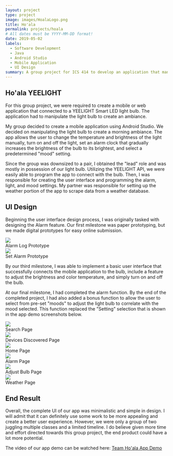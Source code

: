 ```yaml
---
layout: project
type: project
image: images/HoalaLogo.png
title: Ho'ala
permalink: projects/hoala
# All dates must be YYYY-MM-DD format!
date: 2019-05-02
labels:
  - Software Development
  - Java
  - Android Studio
  - Mobile Application
  - UI Design
summary: A group project for ICS 414 to develop an application that manipulates a YEELIGHT Smart LED WiFi light bulb.
---
```


## Ho'ala YEELIGHT
For this group project, we were required to create a mobile or web application that connected to a YEELIGHT Smart LED light bulb. The application had to manipulate the light bulb to create an ambiance.

My group decided to create a mobile application using Android Studio. We decided on manipulating the light bulb to create a morning ambiance. The app allows the user to change the temperature and brightness of the light manually, turn on and off the light, set an alarm clock that gradually increases the brightness of the bulb to its brightest, and select a predetermined "mood" setting.

Since the group was downsized to a pair, I obtained the "lead" role and was mostly in possession of our light bulb. Utilizing the YEELIGHT API, we were easily able to program the app to connect with the bulb. Then, I was responsible for creating the user interface and programming the alarm, light, and mood settings. My partner was responsible for setting up the weather portion of the app to scrape data from a weather database.

## UI Design
Beginning the user interface design process, I was originally tasked with designing the Alarm feature. Our first milestone was paper prototyping, but we made digital prototypes for easy online submission.

<div class="ui three column grid">
  <div class="column">
    <div class="ui segment">
      <img class="ui image" src="../images/PaperPrototypeAlarmLog.png">
      <div class="ui bottom attached label">Alarm Log Prototype</div>
    </div>
  </div>
  <div class="column">
    <div class="ui segment">
      <img class="ui image" src="../images/PaperPrototypeSetAlarm2.png">
      <div class="ui bottom attached label">Set Alarm Prototype</div>
    </div>
  </div>
</div>

By our third milestone, I was able to implement a basic user interface that successfully connects the mobile application to the bulb, include a feature to adjust the brightness and color temperature, and simply turn on and off the bulb.

At our final milestone, I had completed the alarm function. By the end of the completed project, I had also added a bonus function to allow the user to select from pre-set "moods" to adjust the light bulb to correlate with the mood selected. This function replaced the "Setting" selection that is shown in the app demo screenshots below.

<div class="ui three column grid">
  <div class="column">
    <div class="ui segment">
      <img class="ui image" src="../images/HoalaSearch.png">
      <div class="ui bottom attached label">Search Page</div>
    </div>
  </div>
  <div class="column">
    <div class="ui segment">
      <img class="ui image" src="../images/HoalaFound.png">
      <div class="ui bottom attached label">Devices Discovered Page</div>
    </div>
  </div>
  <div class="column">
    <div class="ui segment">
      <img class="ui image" src="../images/HoalaHome.png">
      <div class="ui bottom attached label">Home Page</div>
    </div>
  </div>
</div>

<div class="ui three column grid">
  <div class="column">
    <div class="ui segment">
      <img class="ui image" src="../images/HoalaAlarm.png">
      <div class="ui bottom attached label">Alarm Page</div>
    </div>
  </div>
  <div class="column">
    <div class="ui segment">
      <img class="ui image" src="../images/HoalaChange.png">
      <div class="ui bottom attached label">Adjust Bulb Page</div>
    </div>
  </div>
  <div class="column">
    <div class="ui segment">
      <img class="ui image" src="../images/HoalaTemp.png">
      <div class="ui bottom attached label">Weather Page</div>
    </div>
  </div>
</div>

## End Result
Overall, the complete UI of our app was minimalistic and simple in design. I will admit that it can definitely use some work to be more appealing and create a better user experience. However, we were only a group of two juggling multiple classes and a limited timeline. I do believe given more time and effort directed towards this group project, the end product could have a lot more potential.

The video of our app demo can be watched here: <a href="https://youtu.be/Kjq8xNxlP4o">Team Ho'ala App Demo</a>
